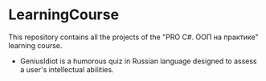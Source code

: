 # LearningCourse
This repository contains all the projects of the "PRO C#. ООП на практике" learning course.  
- GeniusIdiot is a humorous quiz in Russian language designed to assess a user's intellectual abilities.

